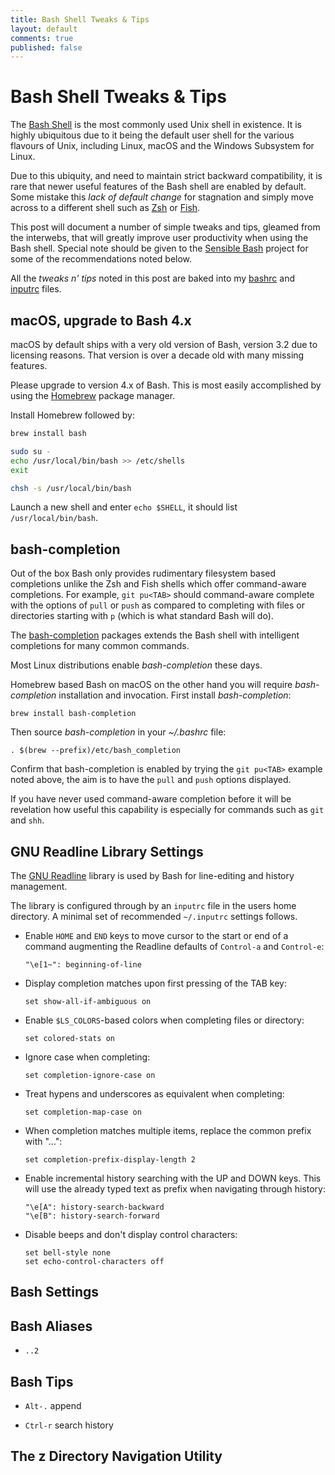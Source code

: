 ```yaml
---
title: Bash Shell Tweaks & Tips
layout: default
comments: true
published: false
---
```


Bash Shell Tweaks & Tips
========================

The [Bash Shell](https://www.gnu.org/software/bash) is the most commonly used
Unix shell in existence. It is highly ubiquitous due to it being the default
user shell for the various flavours of Unix, including Linux, macOS and the
Windows Subsystem for Linux.

Due to this ubiquity, and need to maintain strict backward compatibility, it is
rare that newer useful features of the Bash shell are enabled by default. Some
mistake this *lack of default change* for stagnation and simply move across to
a different shell such as [Zsh](https://www.zsh.org) or
[Fish](https://fishshell.com).

This post will document a number of simple tweaks and tips, gleamed from the
interwebs, that will greatly improve user productivity when using the Bash
shell. Special note should be given to the
[Sensible Bash](https://github.com/mrzool/bash-sensible) project for some of
the recommendations noted below.

All the *tweaks n' tips* noted in this post are baked into my
[bashrc](https://github.com/bluz71/dotfiles/blob/master/bashrc) and
[inputrc](https://github.com/bluz71/dotfiles/blob/master/inputrc) files.

macOS, upgrade to Bash 4.x
--------------------------

macOS by default ships with a very old version of Bash, version 3.2 due to
licensing reasons. That version is over a decade old with many missing
features.

Please upgrade to version 4.x of Bash. This is most easily accomplished by
using the [Homebrew](https://brew.sh) package manager.

Install Homebrew followed by:

```sh
brew install bash

sudo su -
echo /usr/local/bin/bash >> /etc/shells
exit

chsh -s /usr/local/bin/bash
```

Launch a new shell and enter `echo $SHELL`, it should list
`/usr/local/bin/bash`.

bash-completion
---------------

Out of the box Bash only provides rudimentary filesystem based completions
unlike the Zsh and Fish shells which offer command-aware completions. For
example, `git pu<TAB>` should command-aware complete with the options of
`pull` or `push` as compared to completing with files or directories starting
with `p` (which is what standard Bash will do).

The [bash-completion](https://github.com/scop/bash-completion) packages extends
the Bash shell with intelligent completions for many common commands.

Most Linux distributions enable *bash-completion* these days.

Homebrew based Bash on macOS on the other hand you will require
*bash-completion* installation and invocation. First install *bash-completion*:

```
brew install bash-completion
```

Then source *bash-completion* in your *~/.bashrc* file:

```
. $(brew --prefix)/etc/bash_completion
```

Confirm that bash-completion is enabled by trying the `git pu<TAB>` example
noted above, the aim is to have the `pull` and `push` options displayed.

If you have never used command-aware completion before it will be revelation
how useful this capability is especially for commands such as `git` and `shh`.

GNU Readline Library Settings
-----------------------------

The [GNU Readline](https://tiswww.case.edu/php/chet/readline/rltop.html)
library is used by Bash for line-editing and history management.

The library is configured through by an `inputrc` file in the users home
directory. A minimal set of recommended `~/.inputrc` settings follows.

- Enable `HOME` and `END` keys to move cursor to the start or end of a command
    augmenting the Readline defaults of `Control-a` and `Control-e`:

    ```
    "\e[1~": beginning-of-line
    ```

- Display completion matches upon first pressing of the TAB key:

    ```
    set show-all-if-ambiguous on
    ```

- Enable `$LS_COLORS`-based colors when completing files or directory:

    ```
    set colored-stats on
    ```

- Ignore case when completing:

    ```
    set completion-ignore-case on
    ```

- Treat hypens and underscores as equivalent when completing:

    ```
    set completion-map-case on
    ```

- When completion matches multiple items, replace the common prefix with "...":

    ```
    set completion-prefix-display-length 2
    ```

- Enable incremental history searching with the UP and DOWN keys. This will use
    the already typed text as prefix when navigating through history:

    ```
    "\e[A": history-search-backward
    "\e[B": history-search-forward
    ```

- Disable beeps and don't display control characters:

    ```
    set bell-style none
    set echo-control-characters off
    ```

Bash Settings
-------------

Bash Aliases
-------------

- `..2`

Bash Tips
---------

- `Alt-.` append

- `Ctrl-r` search history

The z Directory Navigation Utility
----------------------------------
